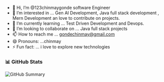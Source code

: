 - 👋 Hi, I’m @123chinmaygonde software Engineer
- 👀 I’m interested in ... Gen AI Development, Java full stack development , Mern Development an love to contribute on projects.
- 🌱 I’m currently learning ... Test Driven Development and Devops.
- 💞️ I’m looking to collaborate on ... Java full stack projects 
- 📫 How to reach me ... gondechinmay@gmail.com 
- 😄 Pronouns: ...chinmay
- ⚡ Fun fact: ... i love to explore new technologies

<!---
123chinmaygonde/123chinmaygonde is a ✨ special ✨ repository because its `README.md` (this file) appears on your GitHub profile.
You can click the Preview link to take a look at your changes.
--->

### 📊 GitHub Stats



![GitHub Summary](https://github-profile-summary-cards.vercel.app/api/cards/stats?username=123chinmaygonde&theme=tokyonight)

